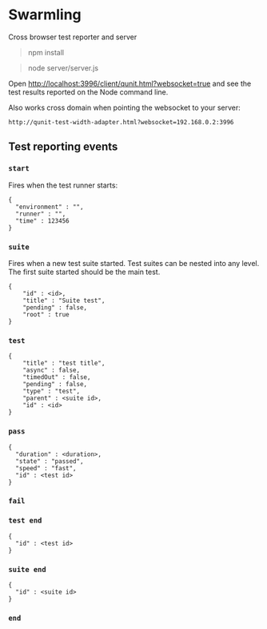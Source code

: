 Swarmling
=========

Cross browser test reporter and server

> npm install

> node server/server.js

Open [http://localhost:3996/client/qunit.html?websocket=true](http://localhost:3996/client/qunit.html?websocket=true)
and see the test results reported on the Node command line.

Also works cross domain when pointing the websocket to your server:

`http://qunit-test-width-adapter.html?websocket=192.168.0.2:3996`

## Test reporting events

### `start`

Fires when the test runner starts:

    {
      "environment" : "",
      "runner" : "",
      "time" : 123456
    }

### `suite`

Fires when a new test suite started. Test suites can be nested into any level. The first suite started should
be the main test.

    {
    	"id" : <id>,
    	"title" : "Suite test",
    	"pending" : false,
    	"root" : true
    }

### `test`

    {
    	"title" : "test title",
    	"async" : false,
    	"timedOut" : false,
    	"pending" : false,
    	"type" : "test",
    	"parent" : <suite id>,
    	"id" : <id>
    }

### `pass`

    {
      "duration" : <duration>,
      "state" : "passed",
      "speed" : "fast",
      "id" : <test id>
    }

### `fail`

### `test end`

    {
      "id" : <test id>
    }

### `suite end`

    {
      "id" : <suite id>
    }

### `end`

